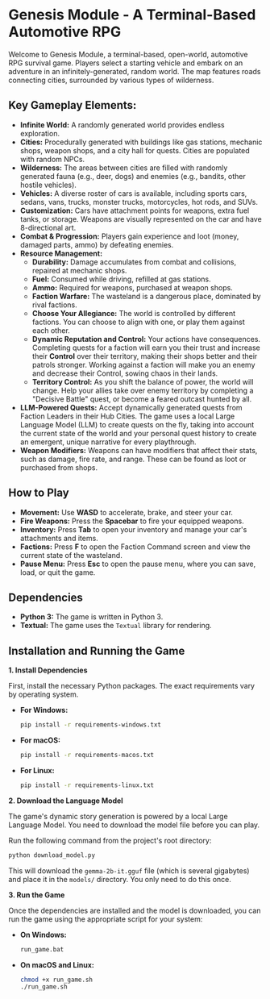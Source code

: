 # Genesis Module - A Terminal-Based Automotive RPG

Welcome to Genesis Module, a terminal-based, open-world, automotive RPG survival game. Players select a starting vehicle and embark on an adventure in an infinitely-generated, random world. The map features roads connecting cities, surrounded by various types of wilderness.

## Key Gameplay Elements:

-   **Infinite World:** A randomly generated world provides endless exploration.
-   **Cities:** Procedurally generated with buildings like gas stations, mechanic shops, weapon shops, and a city hall for quests. Cities are populated with random NPCs.
-   **Wilderness:** The areas between cities are filled with randomly generated fauna (e.g., deer, dogs) and enemies (e.g., bandits, other hostile vehicles).
-   **Vehicles:** A diverse roster of cars is available, including sports cars, sedans, vans, trucks, monster trucks, motorcycles, hot rods, and SUVs.
-   **Customization:** Cars have attachment points for weapons, extra fuel tanks, or storage. Weapons are visually represented on the car and have 8-directional art.
-   **Combat & Progression:** Players gain experience and loot (money, damaged parts, ammo) by defeating enemies.
-   **Resource Management:**
    -   **Durability:** Damage accumulates from combat and collisions, repaired at mechanic shops.
    -   **Fuel:** Consumed while driving, refilled at gas stations.
    -   **Ammo:** Required for weapons, purchased at weapon shops.
    -   **Faction Warfare:** The wasteland is a dangerous place, dominated by rival factions.
    -   **Choose Your Allegiance:** The world is controlled by different factions. You can choose to align with one, or play them against each other.
    -   **Dynamic Reputation and Control:** Your actions have consequences. Completing quests for a faction will earn you their trust and increase their **Control** over their territory, making their shops better and their patrols stronger. Working against a faction will make you an enemy and decrease their Control, sowing chaos in their lands.
    -   **Territory Control:** As you shift the balance of power, the world will change. Help your allies take over enemy territory by completing a "Decisive Battle" quest, or become a feared outcast hunted by all.
-   **LLM-Powered Quests:** Accept dynamically generated quests from Faction Leaders in their Hub Cities. The game uses a local Large Language Model (LLM) to create quests on the fly, taking into account the current state of the world and your personal quest history to create an emergent, unique narrative for every playthrough.
-   **Weapon Modifiers:** Weapons can have modifiers that affect their stats, such as damage, fire rate, and range. These can be found as loot or purchased from shops.

## How to Play

-   **Movement:** Use **WASD** to accelerate, brake, and steer your car.
-   **Fire Weapons:** Press the **Spacebar** to fire your equipped weapons.
-   **Inventory:** Press **Tab** to open your inventory and manage your car's attachments and items.
-   **Factions:** Press **F** to open the Faction Command screen and view the current state of the wasteland.
-   **Pause Menu:** Press **Esc** to open the pause menu, where you can save, load, or quit the game.

## Dependencies

-   **Python 3:** The game is written in Python 3.
-   **Textual:** The game uses the `Textual` library for rendering.

## Installation and Running the Game

**1. Install Dependencies**

First, install the necessary Python packages. The exact requirements vary by operating system.

*   **For Windows:**
    ```bash
    pip install -r requirements-windows.txt
    ```
*   **For macOS:**
    ```bash
    pip install -r requirements-macos.txt
    ```
*   **For Linux:**
    ```bash
    pip install -r requirements-linux.txt
    ```

**2. Download the Language Model**

The game's dynamic story generation is powered by a local Large Language Model. You need to download the model file before you can play.

Run the following command from the project's root directory:
```bash
python download_model.py
```
This will download the `gemma-2b-it.gguf` file (which is several gigabytes) and place it in the `models/` directory. You only need to do this once.

**3. Run the Game**

Once the dependencies are installed and the model is downloaded, you can run the game using the appropriate script for your system:

*   **On Windows:**
    ```bash
    run_game.bat
    ```
*   **On macOS and Linux:**
    ```bash
    chmod +x run_game.sh
    ./run_game.sh
    ```
